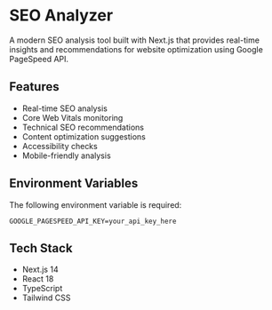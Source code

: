 # SEO Analyzer

A modern SEO analysis tool built with Next.js that provides real-time insights and recommendations for website optimization using Google PageSpeed API.

## Features

- Real-time SEO analysis
- Core Web Vitals monitoring
- Technical SEO recommendations
- Content optimization suggestions
- Accessibility checks
- Mobile-friendly analysis

## Environment Variables

The following environment variable is required:

```env
GOOGLE_PAGESPEED_API_KEY=your_api_key_here
```

## Tech Stack

- Next.js 14
- React 18
- TypeScript
- Tailwind CSS